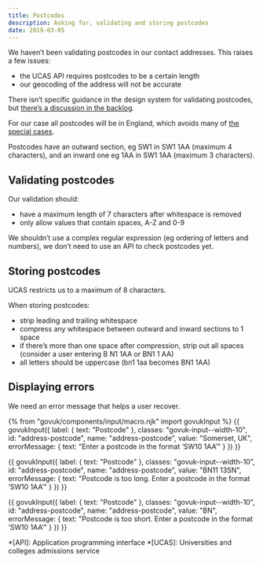 ```yaml
---
title: Postcodes
description: Asking for, validating and storing postcodes
date: 2019-03-05
---
```


We haven’t been validating postcodes in our contact addresses. This raises a few issues:

- the UCAS API requires postcodes to be a certain length
- our geocoding of the address will not be accurate

There isn’t specific guidance in the design system for validating postcodes, but [there’s a discussion in the backlog](https://github.com/alphagov/govuk-design-system-backlog/issues/82).

For our case all postcodes will be in England, which avoids many of [the special cases](https://en.wikipedia.org/wiki/Postcodes_in_the_United_Kingdom#Special_cases).

Postcodes have an outward section, eg SW1 in SW1 1AA (maximum 4 characters), and an inward one eg 1AA in SW1 1AA (maximum 3 characters).

## Validating postcodes

Our validation should:

- have a maximum length of 7 characters after whitespace is removed
- only allow values that contain spaces, A-Z and 0-9

We shouldn’t use a complex regular expression (eg ordering of letters and numbers), we don’t need to use an API to check postcodes yet.

## Storing postcodes

UCAS restricts us to a maximum of 8 characters.

When storing postcodes:

- strip leading and trailing whitespace
- compress any whitespace between outward and inward sections to 1 space
- if there’s more than one space after compression, strip out all spaces (consider a user entering B N1 1AA or BN1 1 AA)
- all letters should be uppercase (bn1 1aa becomes BN1 1AA)

## Displaying errors

We need an error message that helps a user recover.

{% from "govuk/components/input/macro.njk" import govukInput %}
{{ govukInput({
  label: {
    text: "Postcode"
  },
  classes: "govuk-input--width-10",
  id: "address-postcode",
  name: "address-postcode",
  value: "Somerset, UK",
  errorMessage: {
    text: "Enter a postcode in the format ‘SW10 1AA’"
  }
}) }}

{{ govukInput({
  label: {
    text: "Postcode"
  },
  classes: "govuk-input--width-10",
  id: "address-postcode",
  name: "address-postcode",
  value: "BN11 13SN",
  errorMessage: {
    text: "Postcode is too long. Enter a postcode in the format ‘SW10 1AA’"
  }
}) }}

{{ govukInput({
  label: {
    text: "Postcode"
  },
  classes: "govuk-input--width-10",
  id: "address-postcode",
  name: "address-postcode",
  value: "BN",
  errorMessage: {
    text: "Postcode is too short. Enter a postcode in the format ‘SW10 1AA’"
  }
}) }}

*[API]: Application programming interface
*[UCAS]: Universities and colleges admissions service
